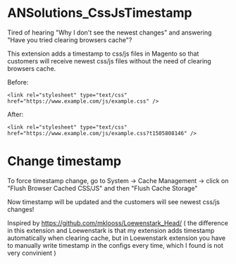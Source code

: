 # ANSolutions_CssJsTimestamp
Tired of hearing "Why I don't see the newest changes" and answering "Have you tried clearing browsers cache"?

This extension adds a timestamp to css/js files in Magento so that customers will receive newest css/js files without the need of clearing browsers cache.

Before:

`<link rel="stylesheet" type="text/css" href="https://www.example.com/js/example.css" />`

After:

`<link rel="stylesheet" type="text/css" href="https://www.example.com/js/example.css?t1505808146" />`

# Change timestamp
To force timestamp change, go to System -> Cache Management -> click on "Flush Browser Cached CSS/JS" and then "Flush Cache Storage"

Now timestamp will be updated and the customers will see newest css/js changes!


Inspired by https://github.com/mklooss/Loewenstark_Head/ ( the difference in this extension and Loewenstark is that my extension adds timestamp automatically when clearing cache, but in Loewenstark extension you have to manually write timestamp in the configs every time, which I found is not very convinient )

